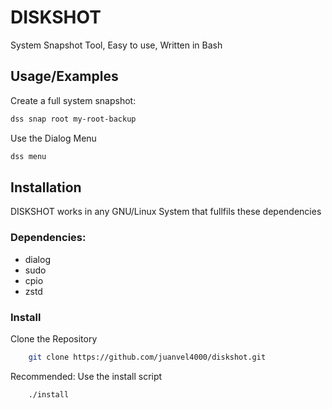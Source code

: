
# DISKSHOT

System Snapshot Tool, Easy to use, Written in Bash



## Usage/Examples
Create a full system snapshot:
```bash
dss snap root my-root-backup
```
Use the Dialog Menu
```bash
dss menu
```



## Installation
DISKSHOT works in any GNU/Linux System that fullfils these dependencies
### Dependencies:
- dialog
- sudo
- cpio
- zstd
### Install
Clone the Repository

```bash
    git clone https://github.com/juanvel4000/diskshot.git
```
Recommended: Use the install script
```bash
    ./install
```
